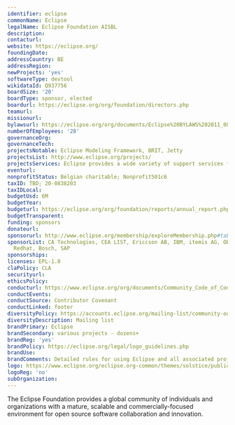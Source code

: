 ```yaml
---
identifier: eclipse
commonName: Eclipse
legalName: Eclipse Foundation AISBL
description:
contacturl:
website: https://eclipse.org/
foundingDate:
addressCountry: BE
addressRegion:
newProjects: 'yes'
softwareType: devtool
wikidataId: Q937756
boardSize: '20'
boardType: sponsor, elected
boardurl: https://eclipse.org/org/foundation/directors.php
teamurl:
missionurl:
bylawsurl: https://eclipse.org/org/documents/Eclipse%20BYLAWS%202011_08_15%20Final.pdf
numberOfEmployees: '28'
governanceOrg:
governanceTech:
projectsNotable: Eclipse Modeling Framework, BRIT, Jetty
projectsList: http://www.eclipse.org/projects/
projectsServices: Eclipse provides a wide variety of support services for projects.
eventurl:
nonprofitStatus: Belgian charitable; Nonprofit501c6
taxID: TBD; 20-0838203
taxIDLocal:
budgetUsd: 6M
budgetYear:
budgeturl: https://eclipse.org/org/foundation/reports/annual_report.php
budgetTransparent:
funding: sponsors
donateurl:
sponsorurl: http://www.eclipse.org/membership/exploreMembership.php#tab-strategic
sponsorList: CA Technologies, CEA LIST, Ericcson AB, IBM, itemis AG, OBEO, Oracle,
  Redhat, Bosch, SAP
sponsorships:
licenses: EPL-1.0
claPolicy: CLA
securityurl:
ethicsPolicy:
conducturl: https://www.eclipse.org/org/documents/Community_Code_of_Conduct.php
conductEvents:
conductSource: Contributor Covenant
conductLinked: footer
diversityPolicy: https://accounts.eclipse.org/mailing-list/community-outreach
diversityDescription: Mailing list
brandPrimary: Eclipse
brandSecondary: various projects - dozens+
brandReg: 'yes'
brandPolicy: https://eclipse.org/legal/logo_guidelines.php
brandUse:
brandComments: Detailed rules for using Eclipse and all associated project trademarks.
logo: https://www.eclipse.org/eclipse.org-common/themes/solstice/public/images/logo/eclipse-426x100.png
logoReg: 'no'
subOrganization:
---
```


The Eclipse Foundation provides a global community of individuals and organizations with a mature, scalable and commercially-focused environment for open source software collaboration and innovation.
